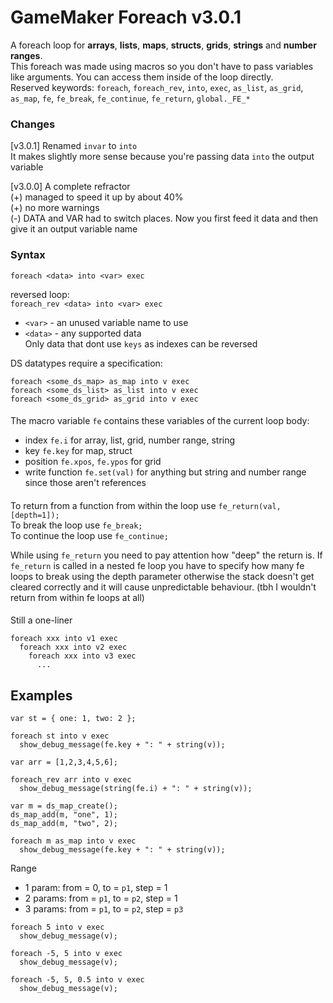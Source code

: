 # GameMaker Foreach v3.0.1

A foreach loop for **arrays**, **lists**, **maps**, **structs**, **grids**, **strings** and **number ranges**.  
This foreach was made using macros so you don't have to pass variables like arguments. You can access them inside of the loop directly.  
Reserved keywords: `foreach`, `foreach_rev`, `into`, `exec`, `as_list`, `as_grid`, `as_map`, `fe`, `fe_break`, `fe_continue`, `fe_return`, `global._FE_*`

### Changes 
[v3.0.1] Renamed `invar` to `into`  
It makes slightly more sense because you're passing data `into` the output variable   

[v3.0.0] A complete refractor  
(+) managed to speed it up by about 40%  
(+) no more warnings  
(-) DATA and VAR had to switch places. Now you first feed it data and then give it an output variable name  

### Syntax
`foreach <data> into <var> exec`  
  
reversed loop:  
`foreach_rev <data> into <var> exec`  
  
+ `<var>` - an unused variable name to use
+ `<data>` - any supported data  
Only data that dont use `keys` as indexes can be reversed  

DS datatypes require a specification:  
```
foreach <some_ds_map> as_map into v exec
foreach <some_ds_list> as_list into v exec
foreach <some_ds_grid> as_grid into v exec
```
  
####
The macro variable `fe` contains these variables of the current loop body:  
- index `fe.i` for array, list, grid, number range, string
- key `fe.key` for map, struct
- position `fe.xpos`, `fe.ypos` for grid
- write function `fe.set(val)` for anything but string and number range since those aren't references  
  
####
To return from a function from within the loop use `fe_return(val, [depth=1]);`  
To break the loop use `fe_break;`  
To continue the loop use `fe_continue;`  
  
While using `fe_return` you need to pay attention how "deep" the return is. If `fe_return` is called in a nested fe loop you have to specify how many fe loops to break using the depth parameter otherwise the stack doesn't get cleared correctly and it will cause unpredictable behaviour. (tbh I wouldn't return from within fe loops at all)  
  
####
Still a one-liner
```
foreach xxx into v1 exec
  foreach xxx into v2 exec
    foreach xxx into v3 exec
      ...
```

## Examples
```
var st = { one: 1, two: 2 };

foreach st into v exec
  show_debug_message(fe.key + ": " + string(v));
```
```
var arr = [1,2,3,4,5,6];

foreach_rev arr into v exec
  show_debug_message(string(fe.i) + ": " + string(v));
```
```
var m = ds_map_create();
ds_map_add(m, "one", 1);
ds_map_add(m, "two", 2);

foreach m as_map into v exec
  show_debug_message(fe.key + ": " + string(v));
```
Range  
+ 1 param: from = 0, to = `p1`, step = 1  
+ 2 params: from = `p1`, to = `p2`, step = 1  
+ 3 params: from = `p1`, to = `p2`, step = `p3`  
  
```
foreach 5 into v exec
  show_debug_message(v);
```
```
foreach -5, 5 into v exec
  show_debug_message(v);
```
```
foreach -5, 5, 0.5 into v exec
  show_debug_message(v);
```
